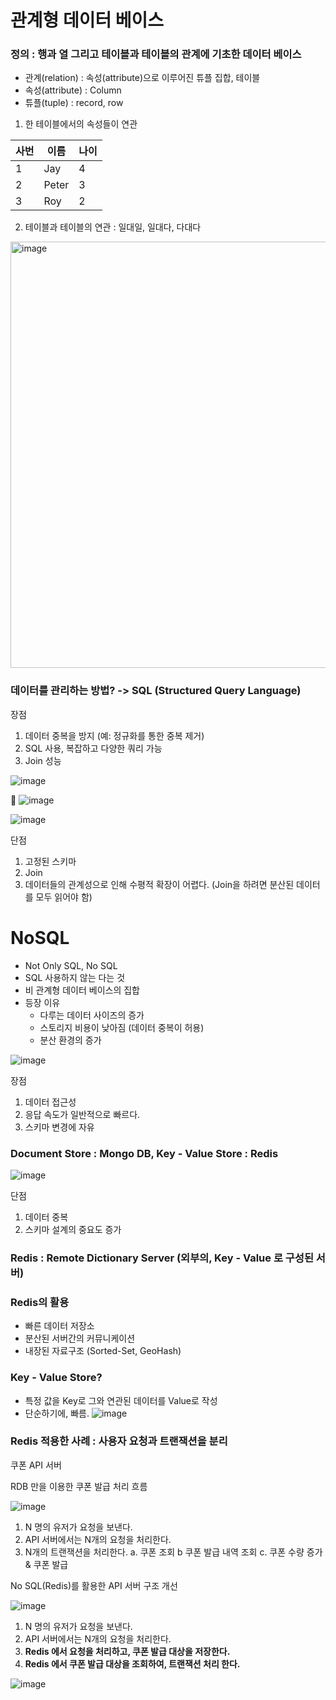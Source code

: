 
# 관계형 데이터 베이스 

### 정의 : 행과 열 그리고 테이블과 테이블의 관계에 기초한 데이터 베이스

- 관계(relation) : 속성(attribute)으로 이루어진 튜플 집합, 테이블
- 속성(attribute) : Column
- 튜플(tuple) : record, row

1. 한 테이블에서의 속성들이 연관

| 사번  | 이름    | 나이  |
| --- | ----- | --- |
| 1   | Jay   | 4   |
| 2   | Peter | 3   |
| 3   | Roy   | 2   |
2. 테이블과 테이블의 연관 : 일대일, 일대다, 다대다
 <img width="682" alt="image" src="https://github.com/somefood/cs-study/assets/45227809/d11fc42a-1ac6-41f4-8cf0-f9767462717d">


### 데이터를 관리하는 방법? -> SQL (Structured Query Language)

장점

1. 데이터 중복을 방지 (예: 정규화를 통한 중복 제거)
2. SQL 사용, 복잡하고 다양한 쿼리 가능
3. Join 성능

![image](https://github.com/somefood/cs-study/assets/45227809/821f812f-d5ba-4fa5-aec5-811b81567d16)


![image](https://github.com/somefood/cs-study/assets/45227809/182e86e3-e2e1-4605-8cc4-1a3b7501a5e7)

![image](https://github.com/somefood/cs-study/assets/45227809/0e511c32-b221-4466-a13d-a6eba7ba1189)

단점

1. 고정된 스키마
2. Join
3. 데이터들의 관계성으로 인해 수평적 확장이 어렵다. (Join을 하려면 분산된 데이터를 모두 읽어야 함)


# NoSQL

- Not Only SQL, No SQL
- SQL 사용하지 않는 다는 것 
- 비 관계형 데이터 베이스의 집합
- 등장 이유
	- 다루는 데이터 사이즈의 증가
	- 스토리지 비용이 낮아짐 (데이터 중복이 허용)
	- 분산 환경의 증가

![image](https://github.com/somefood/cs-study/assets/45227809/9e7fca2f-4e88-435d-8397-666df77abbd8)


장점 

1. 데이터 접근성
2. 응답 속도가 일반적으로 빠르다.
3. 스키마 변경에 자유

### Document Store : Mongo DB, Key - Value Store : Redis

![image](https://github.com/somefood/cs-study/assets/45227809/fc8cb36c-5029-4158-987b-136bba0872a2)


단점

1. 데이터 중복
2. 스키마 설계의 중요도 증가

### Redis : Remote Dictionary Server (외부의, Key - Value 로 구성된 서버)

### Redis의 활용 

- 빠른 데이터 저장소
- 분산된 서버간의 커뮤니케이션
- 내장된 자료구조 (Sorted-Set, GeoHash)

### Key - Value Store?

- 특정 값을 Key로 그와 연관된 데이터를 Value로 작성
- 단순하기에, 빠름.
![image](https://github.com/somefood/cs-study/assets/45227809/11541567-044a-4d50-af14-98a0479195c7)



### Redis 적용한 사례 : 사용자 요청과 트랜잭션을 분리

쿠폰 API 서버

RDB 만을 이용한 쿠폰 발급 처리 흐름

![image](https://github.com/somefood/cs-study/assets/45227809/0b14a76c-9f5b-47a3-8ef7-037fd019b92a)


1. N 명의 유저가 요청을 보낸다.
2. API 서버에서는 N개의 요청을 처리한다.
3. N개의 트랜잭션을 처리한다.
	a. 쿠폰 조회
	b  쿠폰 발급 내역 조회
	c. 쿠폰 수량 증가 & 쿠폰 발급

No SQL(Redis)를 활용한 API 서버 구조 개선

![image](https://github.com/somefood/cs-study/assets/45227809/321fcf6f-d279-4b29-afd4-f2fe4b534334)



1. N 명의 유저가 요청을 보낸다.
2. API 서버에서는 N개의 요청을 처리한다.
3. **Redis 에서 요청을 처리하고, 쿠폰 발급 대상을 저장한다.**
4. **Redis 에서 쿠폰 발급 대상을 조회하여, 트랜잭션 처리 한다.**


![image](https://github.com/somefood/cs-study/assets/45227809/fe8975c0-45d2-4804-9a08-2e6007d3236f)




